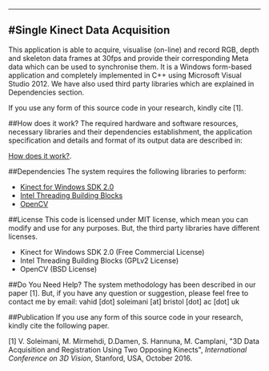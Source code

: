 -------------------------------------
#Single Kinect Data Acquisition
-------------------------------------

This application is able to acquire, visualise (on-line) and record RGB, depth and skeleton data frames at 30fps and provide their corresponding Meta data which can be used to synchronise them. It is a Windows form-based application and completely implemented in C++ using Microsoft Visual Studio 2012. We have also used third party libraries which are explained in Dependencies section.
 
If you use any form of this source code in your research, kindly cite [1].

##How does it work?
The required hardware and software resources, necessary libraries and their dependencies establishment, the application specification and details and format of its output data are described in:

[How does it work?](https://github.com/BristolVisualPFT/3D_Data_Acquisition_Registration_Using_Kinects/files/489895/How_it_works.pdf).

##Dependencies
The system requires the following libraries to perform:
+ [Kinect for Windows SDK 2.0](https://www.microsoft.com/en-gb/download/details.aspx?id=44561)
+ [Intel Threading Building Blocks](https://www.threadingbuildingblocks.org/software-release/tbb4320140724oss)
+ [OpenCV](https://github.com/opencv/opencv)

##License
This code is licensed under MIT license, which mean you can modify and use for any purposes. But, the third party libraries have different licenses.
+ Kinect for Windows SDK 2.0 (Free Commercial License)
+ Intel Threading Building Blocks (GPLv2 License)
+ OpenCV (BSD License)


##Do You Need Help?
The system methodology has been described in our paper [1]. But, if you have any question or suggestion, please feel free to contact me by email: vahid [dot] soleimani [at] bristol [dot] ac [dot] uk


##Publication
If you use any form of this source code in your research, kindly cite the following paper.

[1] V. Soleimani, M. Mirmehdi, D.Damen, S. Hannuna, M. Camplani, "3D Data Acquisition and Registration Using Two Opposing Kinects", _International Conference on 3D Vision_, Stanford, USA, October 2016.



